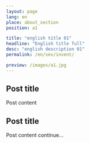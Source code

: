 ```yaml
---
layout: page
lang: en
place: about_section
position: a1

title: "english title 01"
headline: "English title full"
desc: "english description 01"
permalink: /en/sev/invent/

preview: /images/a1.jpg
---
```


## Post title 
Post content 

## Post title
Post content continue...